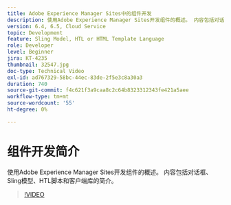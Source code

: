 ```yaml
---
title: Adobe Experience Manager Sites中的组件开发
description: 使用Adobe Experience Manager Sites开发组件的概述。 内容包括对话框、Sling模型、HTL脚本和客户端库的简介。
version: 6.4, 6.5, Cloud Service
topic: Development
feature: Sling Model, HTL or HTML Template Language
role: Developer
level: Beginner
jira: KT-4235
thumbnail: 32547.jpg
doc-type: Technical Video
exl-id: ad767329-58bc-44ec-83de-2f5e3c8a30a3
duration: 740
source-git-commit: f4c621f3a9caa8c2c64b8323312343fe421a5aee
workflow-type: tm+mt
source-wordcount: '55'
ht-degree: 0%

---
```


# 组件开发简介

使用Adobe Experience Manager Sites开发组件的概述。 内容包括对话框、Sling模型、HTL脚本和客户端库的简介。

>[!VIDEO](https://video.tv.adobe.com/v/32547?quality=12&learn=on)
